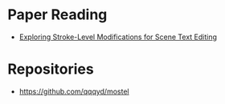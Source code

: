 # Paper Reading
- [Exploring Stroke-Level Modifications for Scene Text Editing](https://arxiv.org/pdf/2212.01982v1.pdf)

# Repositories
- https://github.com/qqqyd/mostel